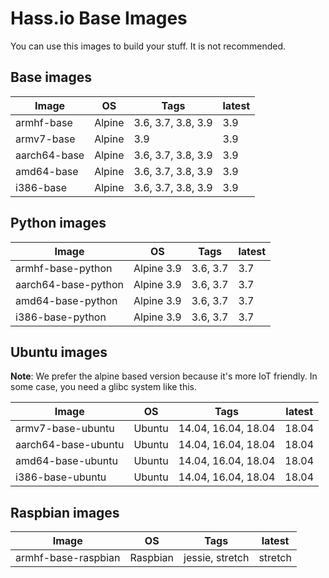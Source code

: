 # Hass.io Base Images

You can use this images to build your stuff. It is not recommended.

## Base images

| Image | OS | Tags | latest |
|-------|----|------|--------|
| armhf-base | Alpine | 3.6, 3.7, 3.8, 3.9 | 3.9 |
| armv7-base | Alpine | 3.9 | 3.9 |
| aarch64-base | Alpine | 3.6, 3.7, 3.8, 3.9 | 3.9 |
| amd64-base | Alpine | 3.6, 3.7, 3.8, 3.9 | 3.9 |
| i386-base | Alpine | 3.6, 3.7, 3.8, 3.9 | 3.9 |

## Python images

| Image | OS | Tags | latest |
|-------|----|------|--------|
| armhf-base-python | Alpine 3.9 | 3.6, 3.7 | 3.7 |
| aarch64-base-python | Alpine 3.9 | 3.6, 3.7 | 3.7 |
| amd64-base-python | Alpine 3.9 | 3.6, 3.7 | 3.7 |
| i386-base-python | Alpine 3.9 | 3.6, 3.7 | 3.7 |

## Ubuntu images

**Note**: We prefer the alpine based version because it's more IoT friendly. In some case, you need a glibc system like this.

| Image | OS | Tags | latest |
|-------|----|------|--------|
| armv7-base-ubuntu | Ubuntu | 14.04, 16.04, 18.04 | 18.04 |
| aarch64-base-ubuntu | Ubuntu | 14.04, 16.04, 18.04 | 18.04 |
| amd64-base-ubuntu | Ubuntu | 14.04, 16.04, 18.04 | 18.04 |
| i386-base-ubuntu | Ubuntu | 14.04, 16.04, 18.04 | 18.04 |

## Raspbian images

| Image | OS | Tags | latest |
|-------|----|------|--------|
| armhf-base-raspbian | Raspbian | jessie, stretch | stretch |
